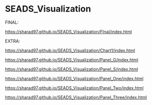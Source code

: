 # SEADS_Visualization

FINAL:

https://sharad97.github.io/SEADS_Visualization/FInal/index.html



EXTRA:


https://sharad97.github.io/SEADS_Visualization/Chart1/index.html

https://sharad97.github.io/SEADS_Visualization/Panel_G/index.html

https://sharad97.github.io/SEADS_Visualization/Panel_S/index.html

https://sharad97.github.io/SEADS_Visualization/Panel_One/index.html

https://sharad97.github.io/SEADS_Visualization/Panel_Two/index.html

https://sharad97.github.io/SEADS_Visualization/Panel_Three/index.html

